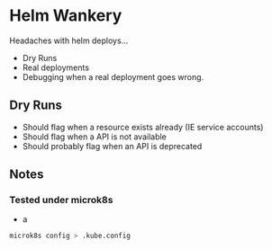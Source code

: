 # Helm Wankery

Headaches with helm deploys...

* Dry Runs
* Real deployments
* Debugging when a real deployment goes wrong.

## Dry Runs

* Should flag when a resource exists already (IE service accounts)
* Should flag when a API is not available
* Should probably flag when an API is deprecated

## Notes

### Tested under microk8s

* a 
```bash
microk8s config > .kube.config
```
